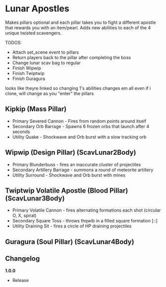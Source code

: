 # Lunar Apostles

Makes pillars optional and each pillar takes you to fight a different apostle that rewards you with an item/pearl. Adds new abilities to each of the 4 unique twisted scavengers.

TODOS:
- Attach set_scene event to pillars
- Return players back to the pillar after completing the boss
- Change lunar scav bag to regular
- Finish Wipwip
- Finish Twiptwip
- Finish Guragura

looks like theyre linked so changing 1's abilities changes em all even if i clone, will change as you "enter" the pillars

## Kipkip (Mass Pillar) 

- Primary Severed Cannon - Fires from random points around itself
- Secondary Orb Barrage - Spawns 6 frozen orbs that launch after 4 seconds
- Utility Quake - Shockwave and Orb burst with a slow tracking orb

## Wipwip (Design Pillar) (ScavLunar2Body)

- Primary Blunderbuss - fires an inaccurate cluster of projectiles
- Secondary Artillery Barrage - summons a round of meteorite artillery 
- Utility Surround - Shockwave and Orb burst with mines

## Twiptwip Volatile Apostle (Blood Pillar) (ScavLunar3Body)

- Primary Volatile Cannon - fires alternating formations each shot (circular O, X, spiral)
- Secondary Square Toss - throws thqwib in a filled square formation [::] 
- Utility Draining Sit - fires a circle of HP draining projectiles

## Guragura (Soul Pillar) (ScavLunar4Body)



## Changelog

**1.0.0**

- Release
